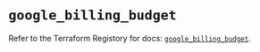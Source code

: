# `google_billing_budget`

Refer to the Terraform Registory for docs: [`google_billing_budget`](https://registry.terraform.io/providers/hashicorp/google-beta/4.73.0/docs/resources/google_billing_budget).
